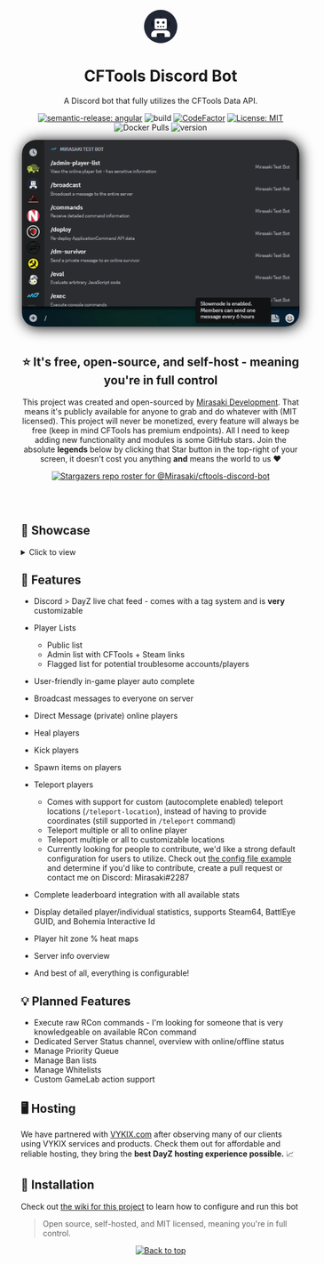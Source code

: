 <p align="center"><img src="assets/logo.png" alt="CFTools Bot Logo" height="60" style="border-radius:50px"/></p>
<h1 align="center">CFTools Discord Bot</h1>
<p align="center">A Discord bot that fully utilizes the CFTools Data API.</p>

<div align='center'>

  [![semantic-release: angular](https://img.shields.io/badge/semantic--release-angular-e10079?logo=semantic-release)](https://github.com/semantic-release/semantic-release)
  ![build](https://img.shields.io/github/actions/workflow/status/mirasaki/cftools-discord-bot/test.yml)
  [![CodeFactor](https://www.codefactor.io/repository/github/Mirasaki/cftools-discord-bot/badge)](https://www.codefactor.io/repository/github/Mirasaki/cftools-discord-bot)
  [![License: MIT](https://img.shields.io/badge/License-MIT-yellow.svg)](https://opensource.org/licenses/MIT)
  ![Docker Pulls](https://img.shields.io/docker/pulls/mirasaki/cftools-discord-bot)
  ![version](https://img.shields.io/github/v/release/Mirasaki/cftools-discord-bot)
  <!-- ![size](https://img.shields.io/docker/image-size/mirasaki/cftools-discord-bot) -->

</div>

<p align="center"><a href="/assets/showcase/thumbnail.gif"><img src="assets/showcase/thumbnail.gif" width="75%" style="border-radius:25px;box-shadow:black 2px 2px 25px;width:min(500px, 100%)"/></a>

<br />
<br />
<h2 align="center">⭐ It's free, open-source, and self-host - meaning you're in full control</h2>
<p align="center">
  This project was created and open-sourced by <a href="https://mirasaki.dev" target="_blank">Mirasaki Development</a>. That means it's publicly available for anyone to grab and do whatever with (MIT licensed). This project will never be monetized, every feature will always be free (keep in mind CFTools has premium endpoints). All I need to keep adding new functionality and modules is some GitHub stars. Join the absolute <strong>legends</strong> below by clicking that Star button in the top-right of your screen, it doesn't cost you anything <strong>and</strong> means the world to us ❤️
</p>
<div align='center'>

[![Stargazers repo roster for @Mirasaki/cftools-discord-bot](https://reporoster.com/stars/Mirasaki/cftools-discord-bot)](https://github.com/Mirasaki/cftools-discord-bot/stargazers)
</div>
<br />
<br/>

<h2 id="showcase">🎥 Showcase</h2>

<details>
<summary>Click to view</summary>

![dm-survivor](./assets/showcase/dm-survivor.gif)
![stats-normal](./assets/showcase/stats_normal.png)
![admin-player-list](./assets/showcase/admin-player-list.png)
![kick](./assets/showcase/kick.gif)
![flagged-player-list](./assets/showcase/flagged-player-list.png)
![server-info](./assets/showcase/server-info.png)

</details>

<h2 id="features">🤩 Features</h2>

- Discord > DayZ live chat feed - comes with a tag system and is **very** customizable
- Player Lists

  - Public list
  - Admin list with CFTools + Steam links
  - Flagged list for potential troublesome accounts/players

- User-friendly in-game player auto complete
- Broadcast messages to everyone on server
- Direct Message (private) online players
- Heal players
- Kick players
- Spawn items on players
- Teleport players
  - Comes with support for custom (autocomplete enabled) teleport locations (`/teleport-location`), instead of having to provide coordinates (still supported in `/teleport` command)
  - Teleport multiple or all to online player
  - Teleport multiple or all to customizable locations
  - Currently looking for people to contribute, we'd like a strong default configuration for users to utilize. Check out [the config file example](./config/teleport-locations/chernarus.json) and determine if you'd like to contribute, create a pull request or contact me on Discord: Mirasaki#2287
- Complete leaderboard integration with all available stats
- Display detailed player/individual statistics, supports Steam64, BattlEye GUID, and Bohemia Interactive Id
- Player hit zone % heat maps
- Server info overview
- And best of all, everything is configurable!

<h2 id="planned-features">💡 Planned Features</h2>

- Execute raw RCon commands - I'm looking for someone that is very knowledgeable on available RCon command
- Dedicated Server Status channel, overview with online/offline status
- Manage Priority Queue
- Manage Ban lists
- Manage Whitelists
- Custom GameLab action support

<h2 id="hosting">🖥️ Hosting</h2>

We have partnered with [VYKIX.com](https://portal.vykix.com/aff.php?aff=17) after observing many of our clients using VYKIX services and products. Check them out for affordable and reliable hosting, they bring the **best DayZ hosting experience possible.** 📈

<h2 id="installation">🔨 Installation</h2>

Check out [the wiki for this project](https://wiki.mirasaki.dev/docs/cftools-discord-bot) to learn how to configure and run this bot

> Open source, self-hosted, and MIT licensed, meaning you're in full control.

<p align="center"><a href="https://github.com/Mirasaki/cftools-discord-bot#cftools-discord-bot"><img src="http://randojs.com/images/backToTopButton.png" alt="Back to top" height="29"/></a></p>
